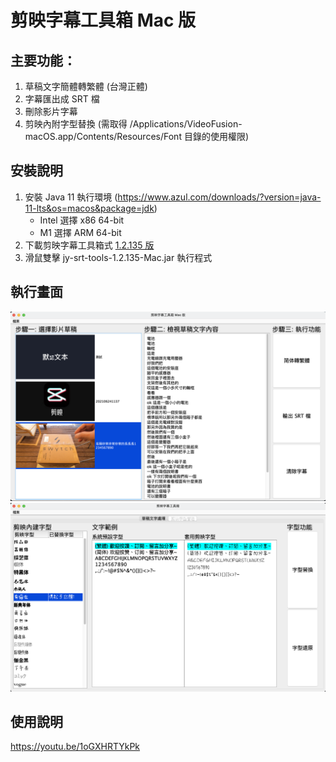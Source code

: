 # 剪映字幕工具箱 Mac 版
## 主要功能：
1. 草稿文字簡體轉繁體 (台灣正體)
2. 字幕匯出成 SRT 檔
3. 刪除影片字幕
4. 剪映內附字型替換 (需取得 /Applications/VideoFusion-macOS.app/Contents/Resources/Font 目錄的使用權限)


## 安裝說明
1. 安裝 Java 11 執行環境 (https://www.azul.com/downloads/?version=java-11-lts&os=macos&package=jdk)
   * Intel 選擇 x86 64-bit
   * M1 選擇 ARM 64-bit
2. 下載剪映字幕工具箱式 [1.2.135 版](https://github.com/jackychu0830/jy-srt-tools/releases/download/1.2.135-Mac/jy-srt-tools-1.2.135-Mac.jar)
3. 滑鼠雙擊 jy-srt-tools-1.2.135-Mac.jar 執行程式

## 執行畫面
![畫面1](https://github.com/jackychu0830/jy-srt-tools/raw/mac/screenshot-mac.png)
![畫面2](https://github.com/jackychu0830/jy-srt-tools/raw/mac/screenshot-mac2.png)


## 使用說明
https://youtu.be/1oGXHRTYkPk
